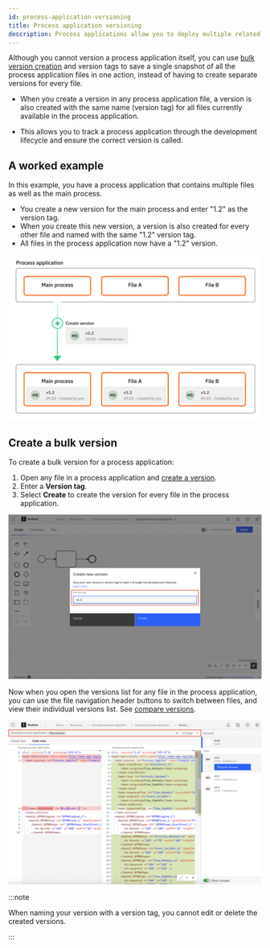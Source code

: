 ```yaml
---
id: process-application-versioning
title: Process application versioning
description: Process applications allow you to deploy multiple related files together in a single bundle.
---
```


Although you cannot version a process application itself, you can use [bulk version creation](versions.md#bulk-version-creation) and version tags to save a single snapshot of all the process application files in one action, instead of having to create separate versions for every file.

- When you create a version in any process application file, a version is also created with the same name (version tag) for all files currently available in the process application.

- This allows you to track a process application through the development lifecycle and ensure the correct version is called.

## A worked example

In this example, you have a process application that contains multiple files as well as the main process.

- You create a new version for the main process and enter "1.2" as the version tag.
- When you create this new version, a version is also created for every other file and named with the same "1.2" version tag.
- All files in the process application now have a "1.2" version.

![Diagram showing an example process application bulk version creation](img/process-applications/process-application-version-diagram.png)

## Create a bulk version

To create a bulk version for a process application:

1. Open any file in a process application and [create a version](versions.md#create-a-version).
1. Enter a **Version tag**.
1. Select **Create** to create the version for every file in the process application.

![Create a version screen](img/versions/web-modeler-version-create-versioned-milestone-highlight.png)

Now when you open the versions list for any file in the process application, you can use the file navigation header buttons to switch between files, and view their individual versions list. See [compare versions](/components/modeler/web-modeler/versions.md#compare-versions).

![Versions list with file navigation header buttons highlighted](img/versions/web-modeler-version-compare-process-application-files-highlight.png)

:::note

When naming your version with a version tag, you cannot edit or delete the created versions.

:::
